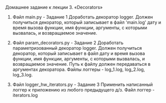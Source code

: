 Домашнее задание к лекции 3. «Decorators»

1. Файл main.py - Задание 1
Доработать декоратор logger. Должен получиться декоратор, 
который записывает в файл 'main.log' дату и время вызова функции, имя функции, 
аргументы, с которыми вызвалась, и возвращаемое значение.

2. Файл param_decorators.py - Задание 2
Доработать параметризованный декоратор logger. Должен получиться
декоратор, который записывает в файл дату и время вызова функции, имя функции,
аргументы, с которыми вызвалась, и возвращаемое значение.
Путь к файлу должен передаваться в аргументах декоратора.
Файлы логгеры - log_1.log, log_2.log, log_3.log.

4. Файл logger_hw_iterators.py - Задание 3
Применить написанный логгер к приложению из любого предыдущего д/з.
Файл логгер - iterators.log

